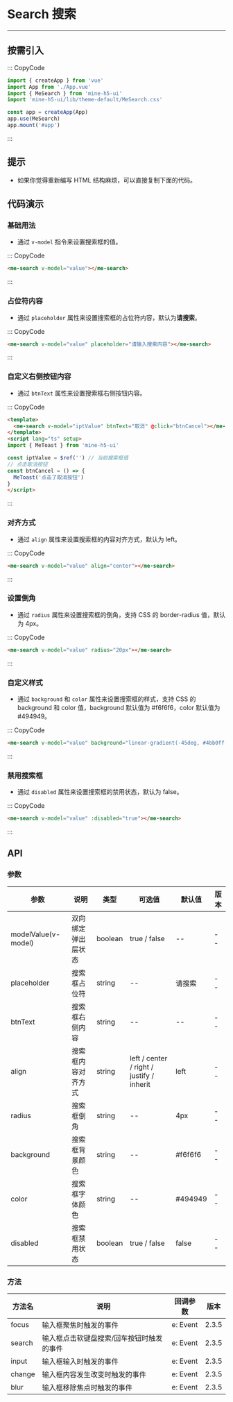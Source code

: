 # Search 搜索

---

## 按需引入

::: CopyCode

```JavaScript
import { createApp } from 'vue'
import App from './App.vue'
import { MeSearch } from 'mine-h5-ui'
import 'mine-h5-ui/lib/theme-default/MeSearch.css'

const app = createApp(App)
app.use(MeSearch)
app.mount('#app')
```

:::

## 提示

- 如果你觉得重新编写 HTML 结构麻烦，可以直接复制下面的代码。

## 代码演示

### 基础用法

- 通过 `v-model` 指令来设置搜索框的值。

::: CopyCode

```HTML
<me-search v-model="value"></me-search>
```

:::

### 占位符内容

- 通过 `placeholder` 属性来设置搜索框的占位符内容，默认为**请搜索**。

::: CopyCode

```HTML
<me-search v-model="value" placeholder="请输入搜索内容"></me-search>
```

:::

### 自定义右侧按钮内容

- 通过 `btnText` 属性来设置搜索框右侧按钮内容。

::: CopyCode

```HTML
<template>
  <me-search v-model="iptValue" btnText="取消" @click="btnCancel"></me-search>
</template>
<script lang="ts" setup>
import { MeToast } from 'mine-h5-ui'

const iptValue = $ref('') // 当前搜索框值
// 点击取消按钮
const btnCancel = () => {
  MeToast('点击了取消按钮')
}
</script>
```

:::

### 对齐方式

- 通过 `align` 属性来设置搜索框的内容对齐方式，默认为 left。

::: CopyCode

```HTML
<me-search v-model="value" align="center"></me-search>
```

:::

### 设置倒角

- 通过 `radius` 属性来设置搜索框的倒角，支持 CSS 的 border-radius 值，默认为 4px。

::: CopyCode

```HTML
<me-search v-model="value" radius="20px"></me-search>
```

:::

### 自定义样式

- 通过 `background` 和 `color` 属性来设置搜索框的样式，支持 CSS 的 background 和 color 值，background 默认值为 #f6f6f6，color 默认值为 #494949。

::: CopyCode

```HTML
<me-search v-model="value" background="linear-gradient(-45deg, #4bb0ff, #6149f6)" color="#fff"></me-search>
```

:::

### 禁用搜索框

- 通过 `disabled` 属性来设置搜索框的禁用状态，默认为 false。

::: CopyCode

```HTML
<me-search v-model="value" :disabled="true"></me-search>
```

:::

## API

### 参数

| 参数                | 说明               | 类型    | 可选值                                    | 默认值  | 版本 |
| ------------------- | ------------------ | ------- | ----------------------------------------- | ------- | ---- |
| modelValue(v-model) | 双向绑定弹出层状态 | boolean | true / false                              | --      | --   |
| placeholder         | 搜索框占位符       | string  | --                                        | 请搜索  | --   |
| btnText             | 搜索框右侧内容     | string  | --                                        | --      | --   |
| align               | 搜索框内容对齐方式 | string  | left / center / right / justify / inherit | left    | --   |
| radius              | 搜索框倒角         | string  | --                                        | 4px     | --   |
| background          | 搜索框背景颜色     | string  | --                                        | #f6f6f6 | --   |
| color               | 搜索框字体颜色     | string  | --                                        | #494949 | --   |
| disabled            | 搜索框禁用状态     | boolean | true / false                              | false   | --   |

### 方法

| 方法名 | 说明                                      | 回调参数 | 版本  |
| ------ | ----------------------------------------- | -------- | ----- |
| focus  | 输入框聚焦时触发的事件                    | e: Event | 2.3.5 |
| search | 输入框点击软键盘搜索/回车按钮时触发的事件 | e: Event | 2.3.5 |
| input  | 输入框输入时触发的事件                    | e: Event | 2.3.5 |
| change | 输入框内容发生改变时触发的事件            | e: Event | 2.3.5 |
| blur   | 输入框移除焦点时触发的事件                | e: Event | 2.3.5 |
